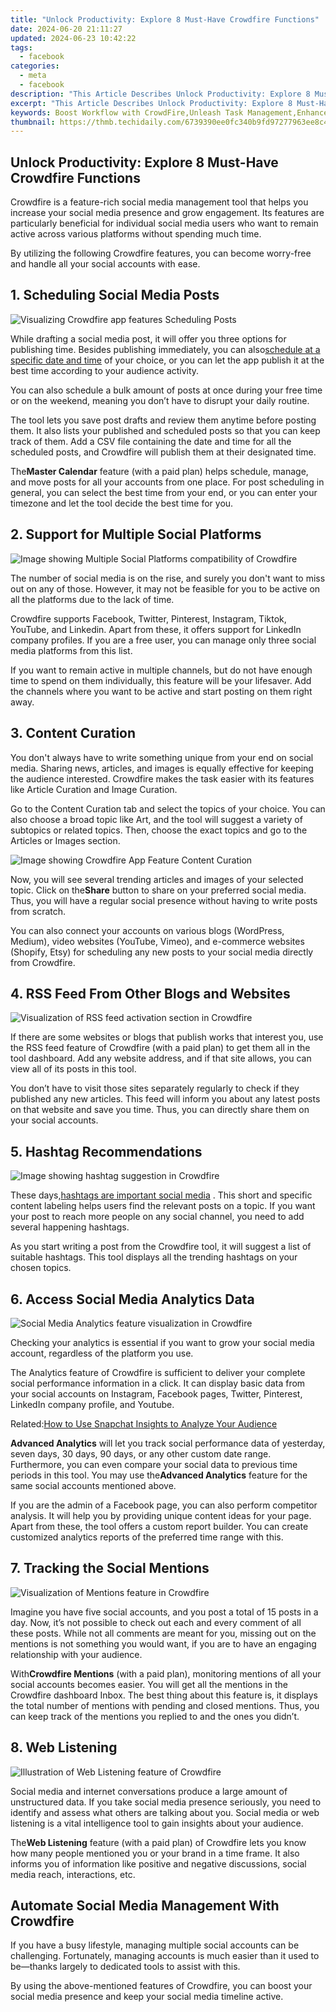 ```yaml
---
title: "Unlock Productivity: Explore 8 Must-Have Crowdfire Functions"
date: 2024-06-20 21:11:27
updated: 2024-06-23 10:42:22
tags:
  - facebook
categories:
  - meta
  - facebook
description: "This Article Describes Unlock Productivity: Explore 8 Must-Have Crowdfire Functions"
excerpt: "This Article Describes Unlock Productivity: Explore 8 Must-Have Crowdfire Functions"
keywords: Boost Workflow with CrowdFire,Unleash Task Management,Enhance Team Collaboration,Streamline Productivity Tools,Discover Essential Functions,Maximize Efficiency in Crowdfire,Optimize Workflow with Features
thumbnail: https://thmb.techidaily.com/6739390ee0fc340b9fd97277963ee8c4fb9d6425e2a9f2aebfeaf1a00361bc20.jpg
---
```


## Unlock Productivity: Explore 8 Must-Have Crowdfire Functions

 Crowdfire is a feature-rich social media management tool that helps you increase your social media presence and grow engagement. Its features are particularly beneficial for individual social media users who want to remain active across various platforms without spending much time.

 By utilizing the following Crowdfire features, you can become worry-free and handle all your social accounts with ease.

## 1\. Scheduling Social Media Posts

![Visualizing Crowdfire app features Scheduling Posts](https://static1.makeuseofimages.com/wordpress/wp-content/uploads/2021/08/Crowdfire-App-Features-Scheduling-Posts.jpg)

 While drafting a social media post, it will offer you three options for publishing time. Besides publishing immediately, you can also[schedule at a specific date and time](https://www.makeuseof.com/ways-to-schedule-posts-to-multiple-social-media-platforms/) of your choice, or you can let the app publish it at the best time according to your audience activity.

 You can also schedule a bulk amount of posts at once during your free time or on the weekend, meaning you don’t have to disrupt your daily routine.

 The tool lets you save post drafts and review them anytime before posting them. It also lists your published and scheduled posts so that you can keep track of them. Add a CSV file containing the date and time for all the scheduled posts, and Crowdfire will publish them at their designated time.

 The**Master Calendar** feature (with a paid plan) helps schedule, manage, and move posts for all your accounts from one place. For post scheduling in general, you can select the best time from your end, or you can enter your timezone and let the tool decide the best time for you.

## 2\. Support for Multiple Social Platforms

![Image showing Multiple Social Platforms compatibility of Crowdfire](https://static1.makeuseofimages.com/wordpress/wp-content/uploads/2021/08/Crowdfire-App-Features-Support-for-Multiple-Social-Platforms .jpg)

 The number of social media is on the rise, and surely you don't want to miss out on any of those. However, it may not be feasible for you to be active on all the platforms due to the lack of time.

 Crowdfire supports Facebook, Twitter, Pinterest, Instagram, Tiktok, YouTube, and Linkedin. Apart from these, it offers support for LinkedIn company profiles. If you are a free user, you can manage only three social media platforms from this list.

 If you want to remain active in multiple channels, but do not have enough time to spend on them individually, this feature will be your lifesaver. Add the channels where you want to be active and start posting on them right away.

## 3\. Content Curation

 You don't always have to write something unique from your end on social media. Sharing news, articles, and images is equally effective for keeping the audience interested. Crowdfire makes the task easier with its features like Article Curation and Image Curation.

 Go to the Content Curation tab and select the topics of your choice. You can also choose a broad topic like Art, and the tool will suggest a variety of subtopics or related topics. Then, choose the exact topics and go to the Articles or Images section.

![Image showing Crowdfire App Feature Content Curation](https://static1.makeuseofimages.com/wordpress/wp-content/uploads/2021/08/Crowdfire-App-Features-Content-Curation.jpg)

 Now, you will see several trending articles and images of your selected topic. Click on the**Share** button to share on your preferred social media. Thus, you will have a regular social presence without having to write posts from scratch.

 You can also connect your accounts on various blogs (WordPress, Medium), video websites (YouTube, Vimeo), and e-commerce websites (Shopify, Etsy) for scheduling any new posts to your social media directly from Crowdfire.

## 4\. RSS Feed From Other Blogs and Websites

![Visualization of RSS feed activation section in Crowdfire](https://static1.makeuseofimages.com/wordpress/wp-content/uploads/2021/08/Crowdfire-App-Features-RSS-Feed.jpg)

 If there are some websites or blogs that publish works that interest you, use the RSS feed feature of Crowdfire (with a paid plan) to get them all in the tool dashboard. Add any website address, and if that site allows, you can view all of its posts in this tool.

 You don’t have to visit those sites separately regularly to check if they published any new articles. This feed will inform you about any latest posts on that website and save you time. Thus, you can directly share them on your social accounts.

## 5\. Hashtag Recommendations

![Image showing hashtag suggestion in Crowdfire](https://static1.makeuseofimages.com/wordpress/wp-content/uploads/2021/08/Crowdfire-App-Features-Hash-Tags-Suggestions.jpg)

 These days,[hashtags are important social media](http://www.makeuseof.com/tag/what-is-a-hashtag/) . This short and specific content labeling helps users find the relevant posts on a topic. If you want your post to reach more people on any social channel, you need to add several happening hashtags.

 As you start writing a post from the Crowdfire tool, it will suggest a list of suitable hashtags. This tool displays all the trending hashtags on your chosen topics.

## 6\. Access Social Media Analytics Data

![Social Media Analytics feature visualization in Crowdfire](https://static1.makeuseofimages.com/wordpress/wp-content/uploads/2021/08/Crowdfire-App-Features-Social-Media-Analytics.jpg)

 Checking your analytics is essential if you want to grow your social media account, regardless of the platform you use.

 The Analytics feature of Crowdfire is sufficient to deliver your complete social performance information in a click. It can display basic data from your social accounts on Instagram, Facebook pages, Twitter, Pinterest, LinkedIn company profile, and Youtube.

 Related:[How to Use Snapchat Insights to Analyze Your Audience](https://www.makeuseof.com/tag/how-to-use-snapchat-insights/)

**Advanced Analytics** will let you track social performance data of yesterday, seven days, 30 days, 90 days, or any other custom date range. Furthermore, you can even compare your social data to previous time periods in this tool. You may use the**Advanced Analytics** feature for the same social accounts mentioned above.

 If you are the admin of a Facebook page, you can also perform competitor analysis. It will help you by providing unique content ideas for your page. Apart from these, the tool offers a custom report builder. You can create customized analytics reports of the preferred time range with this.

## 7\. Tracking the Social Mentions

![Visualization of Mentions feature in Crowdfire](https://static1.makeuseofimages.com/wordpress/wp-content/uploads/2021/08/Crowdfire-App-Features-Mentions.jpg)

 Imagine you have five social accounts, and you post a total of 15 posts in a day. Now, it’s not possible to check out each and every comment of all these posts. While not all comments are meant for you, missing out on the mentions is not something you would want, if you are to have an engaging relationship with your audience.

 With**Crowdfire Mentions** (with a paid plan), monitoring mentions of all your social accounts becomes easier. You will get all the mentions in the Crowdfire dashboard Inbox. The best thing about this feature is, it displays the total number of mentions with pending and closed mentions. Thus, you can keep track of the mentions you replied to and the ones you didn’t.

## 8\. Web Listening

![Illustration of Web Listening feature of Crowdfire](https://static1.makeuseofimages.com/wordpress/wp-content/uploads/2021/08/Crowdfire-App-Features-Web-Listening.jpeg)

 Social media and internet conversations produce a large amount of unstructured data. If you take social media presence seriously, you need to identify and assess what others are talking about you. Social media or web listening is a vital intelligence tool to gain insights about your audience.

 The**Web Listening** feature (with a paid plan) of Crowdfire lets you know how many people mentioned you or your brand in a time frame. It also informs you of information like positive and negative discussions, social media reach, interactions, etc.

## Automate Social Media Management With Crowdfire

 If you have a busy lifestyle, managing multiple social accounts can be challenging. Fortunately, managing accounts is much easier than it used to be—thanks largely to dedicated tools to assist with this.

 By using the above-mentioned features of Crowdfire, you can boost your social media presence and keep your social media timeline active.


<ins class="adsbygoogle"
     style="display:block"
     data-ad-format="autorelaxed"
     data-ad-client="ca-pub-7571918770474297"
     data-ad-slot="1223367746"></ins>



<ins class="adsbygoogle"
     style="display:block"
     data-ad-client="ca-pub-7571918770474297"
     data-ad-slot="8358498916"
     data-ad-format="auto"
     data-full-width-responsive="true"></ins>
